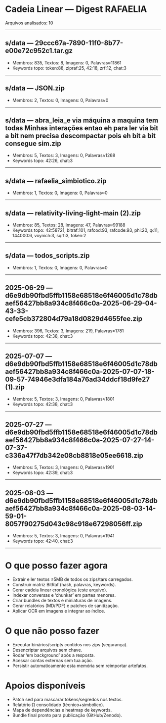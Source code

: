 # Cadeia Linear — Digest RAFAELIA

Arquivos analisados: 10

---

## s/data — 29ccc67a-7890-11f0-8b77-e00e72c952c1.tar.gz
- Membros: 835, Textos: 8, Imagens: 0, Palavras≈11861
- Keywords topo: token:88, zipraf:25, 42:18, zrf:12, chat:3

---

## s/data — JSON.zip
- Membros: 2, Textos: 0, Imagens: 0, Palavras≈0

---

## s/data — abra_leia_e via máquina a maquina tem todas Minhas interações entao eh para ler via bit a bit nem precisa descompactar pois eh bit a bit consegue sim.zip
- Membros: 5, Textos: 3, Imagens: 0, Palavras≈1268
- Keywords topo: 42:26, chat:3

---

## s/data — rafaelia_simbiotico.zip
- Membros: 1, Textos: 0, Imagens: 0, Palavras≈0

---

## s/data — relativity-living-light-main (2).zip
- Membros: 85, Textos: 28, Imagens: 47, Palavras≈99188
- Keywords topo: 42:58721, bitraf:101, rafcod:93, rafcode:93, phi:20, φ:11, 144000:6, voynich:3, sqrt:3, token:2

---

## s/data — todos_scripts.zip
- Membros: 1, Textos: 0, Imagens: 0, Palavras≈0

---

## 2025-06-29 — d6e9db90fbd5ffb1158e68518e6f46005d1c78dbaef56427bb8a934c8f466c0a-2025-06-29-04-43-33-cefe5cb372804d79a18d0829d4655fee.zip
- Membros: 396, Textos: 3, Imagens: 219, Palavras≈1781
- Keywords topo: 42:38, chat:3

---

## 2025-07-07 — d6e9db90fbd5ffb1158e68518e6f46005d1c78dbaef56427bb8a934c8f466c0a-2025-07-07-18-09-57-74946e3dfa184a76ad34ddcf18d9fe27 (1).zip
- Membros: 5, Textos: 3, Imagens: 0, Palavras≈1801
- Keywords topo: 42:38, chat:3

---

## 2025-07-27 — d6e9db90fbd5ffb1158e68518e6f46005d1c78dbaef56427bb8a934c8f466c0a-2025-07-27-14-07-37-c336a47f7db342e08cb8818e05ee6618.zip
- Membros: 5, Textos: 3, Imagens: 0, Palavras≈1901
- Keywords topo: 42:39, chat:3

---

## 2025-08-03 — d6e9db90fbd5ffb1158e68518e6f46005d1c78dbaef56427bb8a934c8f466c0a-2025-08-03-14-59-01-8057f90275d043c98c918e67298056ff.zip
- Membros: 5, Textos: 3, Imagens: 0, Palavras≈1941
- Keywords topo: 42:40, chat:3

---

# O que posso fazer agora

- Extrair e ler textos ≤5MB de todos os zips/tars carregados.
- Construir matriz BitRaf (hash, palavras, keywords).
- Gerar cadeia linear cronológica (este arquivo).
- Indexar conversas e ‘chunkar’ em partes menores.
- Criar bundles de textos e miniaturas de imagens.
- Gerar relatórios (MD/PDF) e patches de sanitização.
- Aplicar OCR em imagens e integrar ao índice.

# O que não posso fazer

- Executar binários/scripts contidos nos zips (segurança).
- Desencriptar arquivos sem chave.
- Rodar ‘em background’ após a resposta.
- Acessar contas externas sem tua ação.
- Persistir automaticamente esta memória sem reimportar artefatos.

# Apoios disponíveis

- Patch sed para mascarar tokens/segredos nos textos.
- Relatório Ω consolidado (técnico+simbólico).
- Mapa de dependências e heatmap de keywords.
- Bundle final pronto para publicação (GitHub/Zenodo).